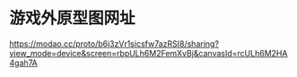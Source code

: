 # 游戏外原型图网址

https://modao.cc/proto/b6j3zVr1sicsfw7azRSI8/sharing?view_mode=device&screen=rbpULh6M2FemXvBj&canvasId=rcULh6M2HA4gah7A
